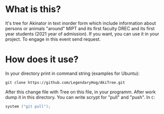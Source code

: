 # What is this?

It's tree for Akinator in text inorder form which include information about persons or animals "around" MIPT and its first faculty DREC and its first year students (2021 year of admission). If you want, you can use it in your project. To engage in this event send request.

# How does it use?

In your directory print in command string (examples for Ubuntu):

```
git clone https://github.com/LegendaryHog/AkiTree.git
```
After this change file with Tree on this file, in your programm. After work dump it in this directory.
You can write scrypt for "pull" and "push". In `C`:

```c
system ("git pull");
```